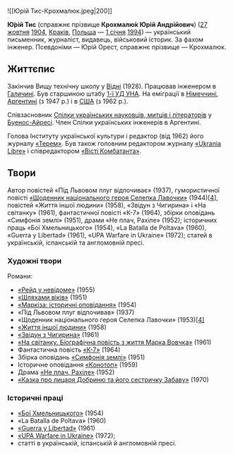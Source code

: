 ![[Юрій Тис-Крохмалюк.jpeg|200]]

**Ю́рій Тис** (справжнє прізвище **Крохмалю́к Юрій Андрійович**) ([27 жовтня](https://uk.wikipedia.org/wiki/27_жовтня) [1904](https://uk.wikipedia.org/wiki/1904), [Краків](https://uk.wikipedia.org/wiki/Краків), [Польща](https://uk.wikipedia.org/wiki/Польща) — [1 січня](https://uk.wikipedia.org/wiki/1_січня) [1994](https://uk.wikipedia.org/wiki/1994)) — український письменник, журналіст, видавець, військовий історик. За  фахом інженер. Псевдоніми — Юрій Орест, справжнє прізвище — Крохмалюк.

## Життєпис

Закінчив Вищу технічну школу у [Відні](https://uk.wikipedia.org/wiki/Відень) (1928). Працював інженером в [Галичині](https://uk.wikipedia.org/wiki/Галичина). Був старшиною штабу [1-ї УД УНА](https://uk.wikipedia.org/wiki/Перша_Українська_дивізія_Української_національної_армії). На еміграції в [Німеччині](https://uk.wikipedia.org/wiki/Німеччина), [Аргентині](https://uk.wikipedia.org/wiki/Аргентина) (з 1947 р.) і в [США](https://uk.wikipedia.org/wiki/Сполучені_Штати_Америки) (з 1962 р.).

Співзасновник [Спілки українських науковців, митців і літераторів](https://uk.wikipedia.org/w/index.php?title=Спілка_українських_науковців,_митців_і_літераторів&action=edit&redlink=1) у [Буенос-Айресі](https://uk.wikipedia.org/wiki/Буенос-Айрес). Член Спілки українських інженерів в Аргентині.

Голова Інституту української культури і редактор (від 1962) його журналу [«Терем»](https://uk.wikipedia.org/wiki/Терем_(журнал)). Був також головним редактором журналу [«Ukrania Libre»](https://uk.wikipedia.org/wiki/Ukrania_Libre) і співредактором [«Вісті Комбатанта»](https://uk.wikipedia.org/wiki/Вісті_Комбатанта).

## Твори

Автор повістей «Під Львовом плуг відпочиває» (1937), гумористичної повісті [«Щоденник національного героя Селепка Лавочки»](https://uk.wikipedia.org/wiki/Щоденник_національного_героя_Селепка_Лавочки) (1944)[[4\]](https://uk.wikipedia.org/wiki/Юрій_Тис#cite_note-sl-4), повістей «Життя іншої людини» (1958), «Звідун з Чигирина» і «На  світанку» (1961), фантастичної повісті «К-7» (1964), збірки оповідань  «Симфонія землі» (1951), драми «Не плач, Рахіле» (1952); історичних  праць «Бої Хмельницького» (1954), «La Batalla de Poltava» (1960),  «Guerra y Libertad» (1961), «UPA Warfare in Ukraine» (1972); статей в  українській, іспанській та англомовній пресі.

### Художні твори

Романи:

- [«Рейд у невідоме»](https://diasporiana.org.ua/proza/482-tis-yu-reyd-u-nevidome/) (1955)
- [«Шляхами віків»](https://diasporiana.org.ua/proza/2168-tis-yu-shlyahami-vikiv/) (1951)
- [«Маркіза: історичні оповідання»](https://diasporiana.org.ua/proza/2163-tis-yu-markiza-istorichni-opovidannya/) (1954)
- «Під Львовом плуг відпочивав» (1937)
- «Щоденник національного героя Селепка Лавочки» (1953)[[4\]](https://uk.wikipedia.org/wiki/Юрій_Тис#cite_note-sl-4)
- [«Життя іншої людини»](https://diasporiana.org.ua/proza/1033-tis-yu-zhittya-inshoyi-lyudini/) (1958)
- [«Звідун з Чигирина»](https://diasporiana.org.ua/proza/3288-tis-yu-zvidun-z-chigirina/) (1961)
- [«На світанку. Біографічна повість з життя Марка Вовчка»](https://diasporiana.org.ua/proza/5280-tis-yu-na-svitanku-biografichna-povist-z-zhittya-marka-vovchka/) (1961)
- Фантастична повість [«К-7»](https://diasporiana.org.ua/proza/3717-tis-yu-k-7/) (1964)
- Збірка оповідань [«Симфонія землі»](https://diasporiana.org.ua/proza/491-tis-yu-simfoniya-zemli/) (1951)
- Історичне оповідання [«Конотоп»](https://diasporiana.org.ua/proza/tys-yu-konotop/) (1959)
- Драма [«Не плач, Рахіле»](https://diasporiana.org.ua/drama/tys-yu-ne-plach-rahile/) (1952)
- [«Казка про лицаря Добриню та його сестричку Забаву»](https://diasporiana.org.ua/dityacha-literatura/18438-tis-yu-kazka-pro-litsarya-dobrinyu-ta-yogo-sestrichku-zabavu/) (1970)

### Історичні праці

- [«Бої Хмельницького»](https://diasporiana.org.ua/istoriya/1803-tis-krohmalyuk-yu-boyi-hmelnitskogo/) (1954)
- «La Batalla de Poltava» (1960)
- [«Guerra y Libertad»](https://diasporiana.org.ua/istoriya/5128-tys-krojmaluk-j-guerra-y-libertad/) (1961)
- [«UPA Warfare in Ukraine»](https://diasporiana.org.ua/ukrainica/9462-tys-krokhmaliuk-y-upa-warfare-in-ukraine/) (1972);
- статті в українській, іспанській й англомовній пресі.